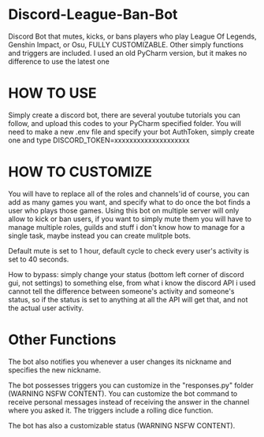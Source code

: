 # Discord-League-Ban-Bot
Discord Bot that mutes, kicks, or bans players who play League Of Legends, Genshin Impact, or Osu, FULLY CUSTOMIZABLE.
Other simply functions and triggers are included.
I used an old PyCharm version, but it makes no difference to use the latest one

# HOW TO USE
Simply create a discord bot, there are several youtube tutorials you can follow, and upload this codes to your PyCharm specified folder.
You will need to make a new .env file and specify your bot AuthToken, simply create one and type DISCORD_TOKEN=xxxxxxxxxxxxxxxxxxxx

# HOW TO CUSTOMIZE
You will have to replace all of the roles and channels'id of course, you can add as many games you want, and specify what to do once the bot finds a user who plays those games.
Using this bot on multiple server will only allow to kick or ban users, if you want to simply mute them you will have to manage multiple roles, guilds and stuff i don't know how to manage for a single task, maybe instead you can create mulitple bots.

Default mute is set to 1 hour, default cycle to check every user's activity is set to 40 seconds.

How to bypass: simply change your status (bottom left corner of discord gui, not settings) to something else, from what i know the discord API i used cannot tell the difference between someone's activity and someone's status, so if the status is set to anything at all the API will get that, and not the actual user activity. 

# Other Functions
The bot also notifies you whenever a user changes its nickname and specifies the new nickname.

The bot possesses triggers you can customize in the "responses.py" folder (WARNING NSFW CONTENT).
You can customize the bot command to receive personal messages instead of receiving the answer in the channel where you asked it.
The triggers include a rolling dice function.

The bot has also a customizable status (WARNING NSFW CONTENT).
